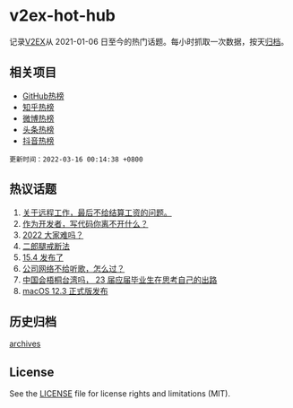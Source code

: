 # v2ex-hot-hub

 记录[V2EX](https://www.v2ex.com/)从 2021-01-06 日至今的热门话题。每小时抓取一次数据，按天[归档](archives)。
 
 ## 相关项目

- [GitHub热榜](https://github.com/lonnyzhang423/github-hot-hub)
- [知乎热榜](https://github.com/lonnyzhang423/zhihu-hot-hub)
- [微博热榜](https://github.com/lonnyzhang423/weibo-hot-hub)
- [头条热榜](https://github.com/lonnyzhang423/toutiao-hot-hub)
- [抖音热榜](https://github.com/lonnyzhang423/douyin-hot-hub)


 `更新时间：2022-03-16 00:14:38 +0800`

## 热议话题

1. [关于远程工作，最后不给结算工资的问题。](https://www.v2ex.com/t/840465)
1. [作为开发者，写代码你离不开什么？](https://www.v2ex.com/t/840469)
1. [2022 大家难吗？](https://www.v2ex.com/t/840501)
1. [二郎腿戒断法](https://www.v2ex.com/t/840397)
1. [15.4 发布了](https://www.v2ex.com/t/840360)
1. [公司网络不给听歌，怎么过？](https://www.v2ex.com/t/840502)
1. [中国会梧桐台湾吗， 23 届应届毕业生在思考自己的出路](https://www.v2ex.com/t/840587)
1. [macOS 12.3 正式版发布](https://www.v2ex.com/t/840379)

## 历史归档

[archives](archives)

## License

See the [LICENSE](LICENSE) file for license rights and limitations (MIT).
